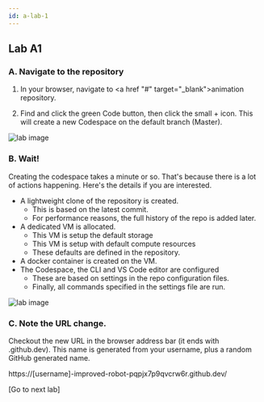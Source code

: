 ```yaml
---
id: a-lab-1
---
```

<link rel="stylesheet" href="/assets/css/custom-styles.css" />

## Lab A1

### A. Navigate to the repository

1. In your browser, navigate to <a href "#" target="_blank">animation repository</a>.

2. Find and click the green Code button, then click the small + icon.  This will create a new Codespace on the default branch (Master).

<img src='/assets/img/a-lab-01-01.png' alt="lab image" class="img-lab" >

### B. Wait! 
  Creating the codespace takes a minute or so. That's because there is a lot of actions happening. Here's the details if you are interested.


* A lightweight clone of the repository is created. 
  * This is based on the latest commit.
  * For performance reasons, the full history of the repo is added later.
* A dedicated VM is allocated.
  * This VM is setup the default storage 
  * This VM is setup with default compute resources
   * These defaults are defined in the repository.
* A docker container is created on the VM. 
* The Codespace, the CLI and VS Code editor are configured
  * These are based on settings in the repo configuration files.
  * Finally, all commands specified in the settings file are run. 
  
<img src='/assets/img/a-lab-01-02.png' alt="lab image" class="img-lab" >

### C. Note the URL change. 

Checkout the new URL in the browser address bar (it ends with .github.dev). This name is generated from your username, plus a random GitHub generated name.  

https://[username]-improved-robot-pqpjx7p9qvcrw6r.github.dev/

[Go to next lab]
